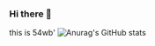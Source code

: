 ### Hi there 👋
this is 54wb'
![Anurag's GitHub stats](https://github-readme-stats.vercel.app/api?username=54wb&show_icons=true&theme=radical)
<!--
**54wb/54wb** is a ✨ _special_ ✨ repository because its `README.md` (this file) appears on your GitHub profile.

Here are some ideas to get you started:

- 🔭 I’m currently working on ...
- 🌱 I’m currently learning ...
- 👯 I’m looking to collaborate on ...
- 🤔 I’m looking for help with ...
- 💬 Ask me about ...
- 📫 How to reach me: ...
- 😄 Pronouns: ...
- ⚡ Fun fact: ...
-->
